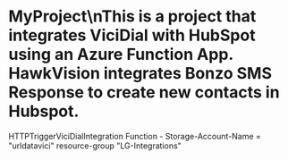 ﻿# MyProject\nThis is a project that integrates ViciDial with HubSpot using an Azure Function App. HawkVision integrates Bonzo SMS Response to create new contacts in Hubspot.


HTTPTriggerViciDialIntegration Function -  Storage-Account-Name = "urldatavici" resource-group "LG-Integrations"

